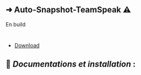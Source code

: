## ➜ Auto-Snapshot-TeamSpeak ⚠️
    
En build

#
* [Download](https://github.com/BadySmith/DAS-deployapps/archive/master.zip)

## 📝 *__Documentations et installation__* :
